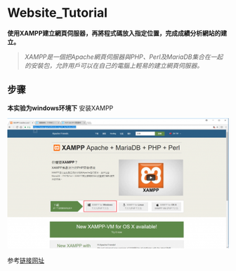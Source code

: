 # Website_Tutorial 



**使用XAMPP建立網頁伺服器，再將程式碼放入指定位置，完成成績分析網站的建立。** 
> *XAMPP是一個把Apache網頁伺服器與PHP、Perl及MariaDB集合在一起的安裝包，允許用戶可以在自己的電腦上輕易的建立網頁伺服器。*



## **步骤**
**本实验为windows环境下**
安装XAMPP

![](https://github.com/fcu-d0573754/website_tutorial/raw/master/Picture/xampp.png)

参考[链接网址](https://ithelp.ithome.com.tw/articles/10197921)


